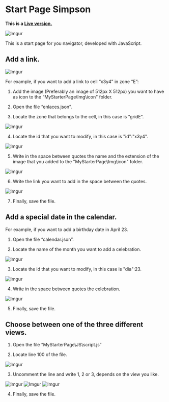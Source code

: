 # Start Page Simpson

**This is a [Live version.](https://vill1960.github.io/StratPageSimpson/MyStartPage/)**

![Imgur](https://i.imgur.com/mqjJ2Ct.png)

This is a start page for you navigator, developed with JavaScript.

## Add a link.
![Imgur](https://i.imgur.com/JNDblSw.png)

For example, if you want to add a link to cell “x3y4” in zone “E”:
1.	Add the image (Preferably an image of 512px X 512px) you want to have as icon to the “MyStarterPage\Img\icon" folder.

2.	Open the file “enlaces.json”.

3.	Locate the zone that belongs to the cell, in this case is “gridE”.

![Imgur](https://i.imgur.com/UfhHG85.png)

4.	Locate the id that you want to modify, in this case is "id":"x3y4".

![Imgur](https://i.imgur.com/qHMDjAc.png)

5.	Write in the space between quotes the name and the extension of the image that you added to the "MyStarterPage\Img\icon" folder.

![Imgur](https://i.imgur.com/0a99o1n.png)

6.	Write the link you want to add in the space between the quotes.

![Imgur](https://i.imgur.com/OWskrEn.png)

7.	Finally, save the file.


## Add a special date in the calendar.

For example, if you want to add a birthday date in April 23.

1. Open the file “calendar.json”.

2. Locate the name of the month you want to add a celebration.

![Imgur](https://i.imgur.com/6K0Yc8H.png)

3. Locate the id that you want to modify, in this case is "dia":23.

![Imgur](https://i.imgur.com/FfFe1ue.png)

4. Write in the space between quotes the celebration.

![Imgur](https://i.imgur.com/WTF6V4t.png)

5. Finally, save the file.


## Choose between one of the three different views.

1. Open the file “MyStarterPage\JS\script.js”

2. Locate line 100 of the file.

![Imgur](https://i.imgur.com/mfb2yX0.png)

3. Uncomment the line and write 1, 2 or 3, depends on the view you like.

![Imgur](https://i.imgur.com/k1LJqsq.png)
![Imgur](https://i.imgur.com/zCdgfmA.png)
![Imgur](https://i.imgur.com/IusXO80.png)

4. Finally, save the file.
